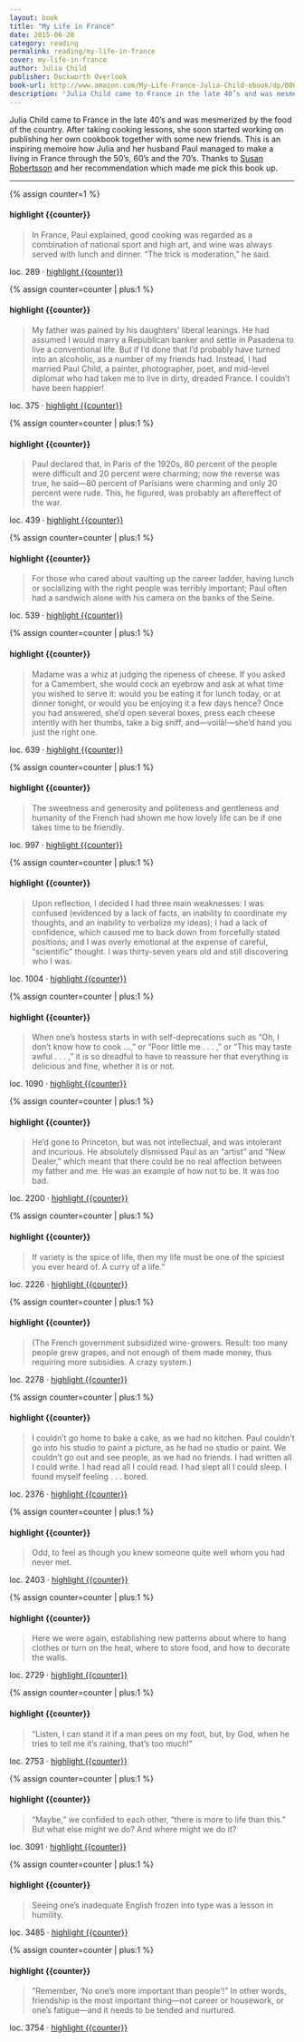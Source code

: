 ```yaml
---
layout: book
title: "My Life in France"
date: 2015-06-28
category: reading
permalink: reading/my-life-in-france
cover: my-life-in-france
author: Julia Child
publisher: Duckworth Overlook
book-url: http://www.amazon.com/My-Life-France-Julia-Child-ebook/dp/B00YLR2DU8/ref=tmm_kin_swatch_0?_encoding=UTF8&sr=&qid=
description: 'Julia Child came to France in the late 40’s and was mesmerized by the food of the country. After taking cooking lessons, she soon started working on publishing her own cookbook together with some new friends. This is an inspiring memoire how Julia and her husband Paul managed to make a living in France through the 50’s, 60’s and the 70’s. Thanks to Susan Robertsson and her recommendation which made me pick this book up.'
---
```


Julia Child came to France in the late 40’s and was mesmerized by the food of the country. After taking cooking lessons, she soon started working on publishing her own cookbook together with some new friends. This is an inspiring memoire how Julia and her husband Paul managed to make a living in France through the 50’s, 60’s and the 70’s. Thanks to [Susan Robertsson](https://www.susanjeanrobertson.com/) and her recommendation which made me pick this book up.

***

{% assign counter=1 %}
#### highlight {{counter}}
>In France, Paul explained, good cooking was regarded as a combination of national sport and high art, and wine was always served with lunch and dinner. “The trick is moderation,” he said. 

loc. 289 &middot; [highlight {{counter}}](#highlight-{{counter}})

{% assign counter=counter | plus:1 %}
#### highlight {{counter}}
>My father was pained by his daughters’ liberal leanings. He had assumed I would marry a Republican banker and settle in Pasadena to live a conventional life. But if I’d done that I’d probably have turned into an alcoholic, as a number of my friends had. Instead, I had married Paul Child, a painter, photographer, poet, and mid-level diplomat who had taken me to live in dirty, dreaded France. I couldn’t have been happier! 

loc. 375 &middot; [highlight {{counter}}](#highlight-{{counter}})

{% assign counter=counter | plus:1 %}
#### highlight {{counter}}
>Paul declared that, in Paris of the 1920s, 80 percent of the people were difficult and 20 percent were charming; now the reverse was true, he said—80 percent of Parisians were charming and only 20 percent were rude. This, he figured, was probably an aftereffect of the war. 

loc. 439 &middot; [highlight {{counter}}](#highlight-{{counter}})

{% assign counter=counter | plus:1 %}
#### highlight {{counter}}
>For those who cared about vaulting up the career ladder, having lunch or socializing with the right people was terribly important; Paul often had a sandwich alone with his camera on the banks of the Seine. 

loc. 539 &middot; [highlight {{counter}}](#highlight-{{counter}})

{% assign counter=counter | plus:1 %}
#### highlight {{counter}}
>Madame was a whiz at judging the ripeness of cheese. If you asked for a Camembert, she would cock an eyebrow and ask at what time you wished to serve it: would you be eating it for lunch today, or at dinner tonight, or would you be enjoying it a few days hence? Once you had answered, she’d open several boxes, press each cheese intently with her thumbs, take a big sniff, and—voilà!—she’d hand you just the right one. 

loc. 639 &middot; [highlight {{counter}}](#highlight-{{counter}})

{% assign counter=counter | plus:1 %}
#### highlight {{counter}}
>The sweetness and generosity and politeness and gentleness and humanity of the French had shown me how lovely life can be if one takes time to be friendly. 

loc. 997 &middot; [highlight {{counter}}](#highlight-{{counter}})

{% assign counter=counter | plus:1 %}
#### highlight {{counter}}
>Upon reflection, I decided I had three main weaknesses: I was confused (evidenced by a lack of facts, an inability to coordinate my thoughts, and an inability to verbalize my ideas); I had a lack of confidence, which caused me to back down from forcefully stated positions; and I was overly emotional at the expense of careful, “scientific” thought. I was thirty-seven years old and still discovering who I was. 

loc. 1004 &middot; [highlight {{counter}}](#highlight-{{counter}})

{% assign counter=counter | plus:1 %}
#### highlight {{counter}}
>When one’s hostess starts in with self-deprecations such as “Oh, I don’t know how to cook ...,” or “Poor little me . . . ,” or “This may taste awful . . . ,” it is so dreadful to have to reassure her that everything is delicious and fine, whether it is or not. 

loc. 1090 &middot; [highlight {{counter}}](#highlight-{{counter}})

{% assign counter=counter | plus:1 %}
#### highlight {{counter}}
>He’d gone to Princeton, but was not intellectual, and was intolerant and incurious. He absolutely dismissed Paul as an “artist” and “New Dealer,” which meant that there could be no real affection between my father and me. He was an example of how not to be. It was too bad. 

loc. 2200 &middot; [highlight {{counter}}](#highlight-{{counter}})

{% assign counter=counter | plus:1 %}
#### highlight {{counter}}
>If variety is the spice of life, then my life must be one of the spiciest you ever heard of. A curry of a life.” 

loc. 2226 &middot; [highlight {{counter}}](#highlight-{{counter}})

{% assign counter=counter | plus:1 %}
#### highlight {{counter}}
>(The French government subsidized wine-growers. Result: too many people grew grapes, and not enough of them made money, thus requiring more subsidies. A crazy system.) 

loc. 2278 &middot; [highlight {{counter}}](#highlight-{{counter}})

{% assign counter=counter | plus:1 %}
#### highlight {{counter}}
>I couldn’t go home to bake a cake, as we had no kitchen. Paul couldn’t go into his studio to paint a picture, as he had no studio or paint. We couldn’t go out and see people, as we had no friends. I had written all I could write. I had read all I could read. I had slept all I could sleep. I found myself feeling . . . bored. 

loc. 2376 &middot; [highlight {{counter}}](#highlight-{{counter}})

{% assign counter=counter | plus:1 %}
#### highlight {{counter}}
>Odd, to feel as though you knew someone quite well whom you had never met. 

loc. 2403 &middot; [highlight {{counter}}](#highlight-{{counter}})

{% assign counter=counter | plus:1 %}
#### highlight {{counter}}
>Here we were again, establishing new patterns about where to hang clothes or turn on the heat, where to store food, and how to decorate the walls. 

loc. 2729 &middot; [highlight {{counter}}](#highlight-{{counter}})

{% assign counter=counter | plus:1 %}
#### highlight {{counter}}
>“Listen, I can stand it if a man pees on my foot, but, by God, when he tries to tell me it’s raining, that’s too much!” 

loc. 2753 &middot; [highlight {{counter}}](#highlight-{{counter}})

{% assign counter=counter | plus:1 %}
#### highlight {{counter}}
>“Maybe,” we confided to each other, “there is more to life than this.” But what else might we do? And where might we do it? 

loc. 3091 &middot; [highlight {{counter}}](#highlight-{{counter}})

{% assign counter=counter | plus:1 %}
#### highlight {{counter}}
>Seeing one’s inadequate English frozen into type was a lesson in humility. 

loc. 3485 &middot; [highlight {{counter}}](#highlight-{{counter}})

{% assign counter=counter | plus:1 %}
#### highlight {{counter}}
>“Remember, ‘No one’s more important than people’!” In other words, friendship is the most important thing—not career or housework, or one’s fatigue—and it needs to be tended and nurtured. 

loc. 3754 &middot; [highlight {{counter}}](#highlight-{{counter}})